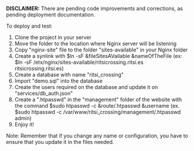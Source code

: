 **DISCLAIMER:** There are pending code improvements and corrections, as pending deployment documentation.

To deploy and test:
1. Clone the project in your server
2. Move the folder to the location where Nginx server will be listening
3. Copy "nginx-site" file to the folder "sites-available" in your Nginx folder
4. Create a synlink with $ln -sF &fileSitesAVailable &nameOfTheFile (ex: $ln -sF /etx/nginx/sites-available/ritsicrossing.ritsi.es ritsicrossing.ritsi.es)
5. Create a database with name "ritsi_crossing"
6. Import "demo.sql" into the database
7. Create the users required on the database and update it on "services/db_auth.json"
8. Create a ".htpasswd" in the "management" folder of the website with the command $sudo htpasswd -c &route/.htpasswd &username (ex. $sudo htpasswd -c /var/www/ritsi_crossing/management/.htpasswd admin)
9. Enjoy it!

Note: Remember that if you change any name or configuration, you have to ensure that you update it in the files needed.
